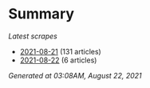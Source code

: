 # Summary
*Latest scrapes*
* [2021-08-21](https://github.com/nuuuwan/news_lk/blob/data/news_lk.2021-08-21.json) (131 articles)
* [2021-08-22](https://github.com/nuuuwan/news_lk/blob/data/news_lk.2021-08-22.json) (6 articles)

*Generated at 03:08AM, August 22, 2021*